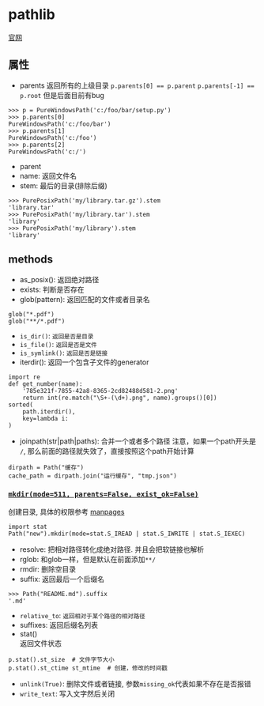 # pathlib

[官网](https://docs.python.org/3/library/pathlib.html)

## 属性
* parents
返回所有的上级目录 `p.parents[0] == p.parent` `p.parents[-1] == p.root` 但是后面目前有bug
```
>>> p = PureWindowsPath('c:/foo/bar/setup.py')
>>> p.parents[0]
PureWindowsPath('c:/foo/bar')
>>> p.parents[1]
PureWindowsPath('c:/foo')
>>> p.parents[2]
PureWindowsPath('c:/')
```
* parent
* name: 返回文件名
* stem: 最后的目录(排除后缀)
```
>>> PurePosixPath('my/library.tar.gz').stem
'library.tar'
>>> PurePosixPath('my/library.tar').stem
'library'
>>> PurePosixPath('my/library').stem
'library'
```

## methods
* as_posix(): 返回绝对路径
* exists: 判断是否存在
* glob(pattern): 返回匹配的文件或者目录名
```
glob("*.pdf")
glob("**/*.pdf")
```
* `is_dir()`: `返回是否是目录`
* `is_file()`: `返回是否是文件`
* `is_symlink()`: `返回是否是链接`
* iterdir(): 返回一个包含子文件的generator
```
import re
def get_number(name):
    '785e321f-7855-42a8-8365-2cd82488d581-2.png'
    return int(re.match("\S+-(\d+).png", name).groups()[0])
sorted(
    path.iterdir(),
    key=lambda i: 
)
```
* joinpath(str|path|paths): 合并一个或者多个路径
注意，如果一个path开头是 `/`, 那么前面的路径就失效了，直接按照这个path开始计算  
```
dirpath = Path("缓存")
cache_path = dirpath.join("运行缓存", "tmp.json")
```

### [`mkdir(mode=511, parents=False, exist_ok=False)`](https://docs.python.org/3/library/pathlib.html#pathlib.Path.mkdir)
创建目录, 具体的权限参考 [manpages](https://manpages.debian.org/bullseye/manpages-zh/open.2.zh_CN.html)
```
import stat
Path("new").mkdir(mode=stat.S_IREAD | stat.S_IWRITE | stat.S_IEXEC)
```

* resolve: 把相对路径转化成绝对路径. 并且会把软链接也解析
* rglob: 和glob一样，但是默认在前面添加`**/`
* rmdir: 删除空目录
* suffix: 返回最后一个后缀名
```
>>> Path("README.md").suffix
'.md'
```
* `relative_to`: `返回相对于某个路径的相对路径`
* suffixes: 返回后缀名列表
* stat()  
返回文件状态
```
p.stat().st_size  # 文件字节大小
p.stat().st_ctime st_mtime  # 创建，修改的时间戳
```
* `unlink(True)`: 删除文件或者链接, 参数`missing_ok`代表如果不存在是否报错
* `write_text`: 写入文字然后关闭

